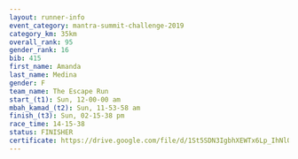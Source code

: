 ```yaml
---
layout: runner-info 
event_category: mantra-summit-challenge-2019 
category_km: 35km 
overall_rank: 95
gender_rank: 16
bib: 415
first_name: Amanda
last_name: Medina
gender: F
team_name: The Escape Run
start_(t1): Sun, 12-00-00 am
mbah_kamad_(t2): Sun, 11-53-58 am
finish_(t3): Sun, 02-15-38 pm
race_time: 14-15-38
status: FINISHER
certificate: https://drive.google.com/file/d/1St5SDN3IgbhXEWTx6Lp_IhNlOcfcUZhx/view?usp=sharing
---
```

